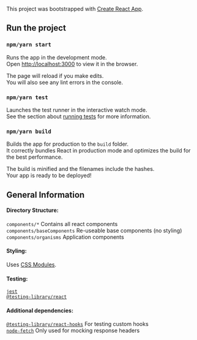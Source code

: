 This project was bootstrapped with [Create React App](https://github.com/facebook/create-react-app).

## Run the project

### `npm/yarn start`

Runs the app in the development mode.<br />
Open [http://localhost:3000](http://localhost:3000) to view it in the browser.

The page will reload if you make edits.<br />
You will also see any lint errors in the console.

### `npm/yarn test`

Launches the test runner in the interactive watch mode.<br />
See the section about [running tests](https://facebook.github.io/create-react-app/docs/running-tests) for more information.

### `npm/yarn build`

Builds the app for production to the `build` folder.<br />
It correctly bundles React in production mode and optimizes the build for the best performance.

The build is minified and the filenames include the hashes.<br />
Your app is ready to be deployed!

## General Information

#### Directory Structure:
`components/*` Contains all react components  
`components/baseComponents` Re-useable base components (no styling)  
`components/organisms` Application components   

#### Styling:
Uses [CSS Modules](https://github.com/css-modules/css-modules).

#### Testing:
[`jest`](https://github.com/facebook/jest)  
[`@testing-library/react`](https://testing-library.com/docs/react-testing-library/intro)

#### Additional dependencies:
[`@testing-library/react-hooks`](https://github.com/testing-library/react-hooks-testing-library) For testing custom hooks  
[`node-fetch`](https://github.com/node-fetch/node-fetch) Only used for mocking response headers
